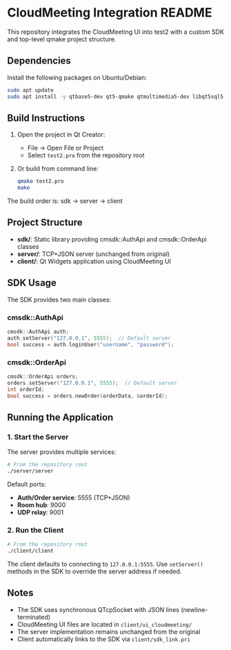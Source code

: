 # CloudMeeting Integration README

This repository integrates the CloudMeeting UI into test2 with a custom SDK and top-level qmake project structure.

## Dependencies

Install the following packages on Ubuntu/Debian:

```bash
sudo apt update
sudo apt install -y qtbase5-dev qt5-qmake qtmultimedia5-dev libqt5sql5 libqt5sql5-sqlite
```

## Build Instructions

1. Open the project in Qt Creator:
   - File → Open File or Project
   - Select `test2.pro` from the repository root

2. Or build from command line:
   ```bash
   qmake test2.pro
   make
   ```

The build order is: sdk → server → client

## Project Structure

- **sdk/**: Static library providing cmsdk::AuthApi and cmsdk::OrderApi classes
- **server/**: TCP+JSON server (unchanged from original)
- **client/**: Qt Widgets application using CloudMeeting UI

## SDK Usage

The SDK provides two main classes:

### cmsdk::AuthApi
```cpp
cmsdk::AuthApi auth;
auth.setServer("127.0.0.1", 5555);  // Default server
bool success = auth.loginUser("username", "password");
```

### cmsdk::OrderApi  
```cpp
cmsdk::OrderApi orders;
orders.setServer("127.0.0.1", 5555);  // Default server
int orderId;
bool success = orders.newOrder(orderData, &orderId);
```

## Running the Application

### 1. Start the Server
The server provides multiple services:

```bash
# From the repository root
./server/server
```

Default ports:
- **Auth/Order service**: 5555 (TCP+JSON)
- **Room hub**: 9000  
- **UDP relay**: 9001

### 2. Run the Client
```bash
# From the repository root  
./client/client
```

The client defaults to connecting to `127.0.0.1:5555`. Use `setServer()` methods in the SDK to override the server address if needed.

## Notes

- The SDK uses synchronous QTcpSocket with JSON lines (newline-terminated)
- CloudMeeting UI files are located in `client/ui_cloudmeeting/`
- The server implementation remains unchanged from the original
- Client automatically links to the SDK via `client/sdk_link.pri`